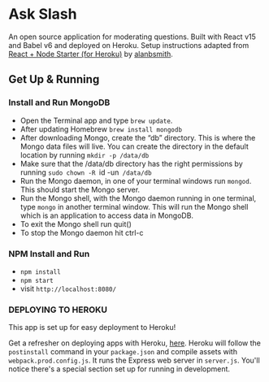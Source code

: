 # Ask Slash

An open source application for moderating questions. Built with React v15 and Babel v6 and deployed on Heroku. Setup instructions adapted from [React + Node Starter (for Heroku)](https://github.com/alanbsmith/react-node-example) by [alanbsmith](https://github.com/alanbsmith).

## Get Up & Running
### Install and Run MongoDB
* Open the Terminal app and type `brew update`.
* After updating Homebrew `brew install mongodb`
* After downloading Mongo, create the “db” directory. This is where the Mongo data files will live. You can create the directory in the default location by running `mkdir -p /data/db`
* Make sure that the /data/db directory has the right permissions by running `sudo chown -R `id -un` /data/db`
* Run the Mongo daemon, in one of your terminal windows run `mongod`. This should start the Mongo server.
* Run the Mongo shell, with the Mongo daemon running in one terminal, type `mongo` in another terminal window. This will run the Mongo shell which is an application to access data in MongoDB.
* To exit the Mongo shell run quit()
* To stop the Mongo daemon hit ctrl-c

### NPM Install and Run
* `npm install`
* `npm start`
* visit `http://localhost:8080/`

### DEPLOYING TO HEROKU
This app is set up for easy deployment to Heroku!

Get a refresher on deploying apps with Heroku, [here](https://devcenter.heroku.com/articles/getting-started-with-nodejs#introduction). Heroku will follow the `postinstall` command in your `package.json` and compile assets with `webpack.prod.config.js`. It runs the Express web server in `server.js`. You'll notice there's a special section set up for running in development.
